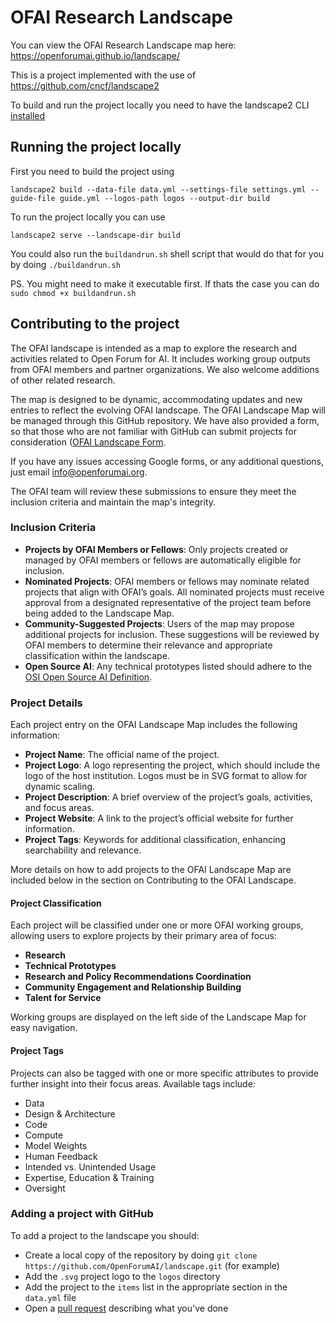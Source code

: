# OFAI Research Landscape

You can view the OFAI Research Landscape map here: https://openforumai.github.io/landscape/

This is a project implemented with the use of https://github.com/cncf/landscape2

To build and run the project locally you need to have the landscape2 CLI [installed](https://github.com/cncf/landscape2?tab=readme-ov-file#installation)

## Running the project locally
First you need to build the project using
```
landscape2 build --data-file data.yml --settings-file settings.yml --guide-file guide.yml --logos-path logos --output-dir build

```

To run the project locally you can use 
```
landscape2 serve --landscape-dir build
```

You could also run the `buildandrun.sh` shell script that would do that for you by doing `./buildandrun.sh`

PS. You might need to make it executable first. If thats the case you can do `sudo chmod +x buildandrun.sh` 

## Contributing to the project

The OFAI landscape is intended as a map to explore the research and activities related to Open Forum for AI. It includes working group outputs from OFAI members and partner organizations. We also welcome additions of other related research. 

The map is designed to be dynamic, accommodating updates and new entries to reflect the evolving OFAI landscape. The OFAI Landscape Map will be managed through this GitHub repository. We have also provided a form, so that those who are not familiar with GitHub can submit projects for consideration ([OFAI Landscape Form](https://forms.gle/Wb85e8XShwVkk6Hk9).

If you have any issues accessing Google forms, or any additional questions, just email [info@openforumai.org](mailto:info@openforumai.org). 

The OFAI team will review these submissions to ensure they meet the inclusion criteria and maintain the map's integrity.

### Inclusion Criteria

* **Projects by OFAI Members or Fellows**: Only projects created or managed by OFAI members or fellows are automatically eligible for inclusion.  
* **Nominated Projects**: OFAI members or fellows may nominate related projects that align with OFAI’s goals. All nominated projects must receive approval from a designated representative of the project team before being added to the Landscape Map.  
* **Community-Suggested Projects**: Users of the map may propose additional projects for inclusion. These suggestions will be reviewed by OFAI members to determine their relevance and appropriate classification within the landscape.  
* **Open Source AI**: Any technical prototypes listed should adhere to the [OSI Open Source AI Definition](https://opensource.org/ai/open-source-ai-definition). 

### Project Details

Each project entry on the OFAI Landscape Map includes the following information:

* **Project Name**: The official name of the project.  
* **Project Logo**: A logo representing the project, which should include the logo of the host institution. Logos must be in SVG format to allow for dynamic scaling.  
* **Project Description**: A brief overview of the project’s goals, activities, and focus areas.  
* **Project Website**: A link to the project’s official website for further information.  
* **Project Tags**: Keywords for additional classification, enhancing searchability and relevance.

More details on how to add projects to the OFAI Landscape Map are included below in the section on Contributing to the OFAI Landscape. 

#### Project Classification

Each project will be classified under one or more OFAI working groups, allowing users to explore projects by their primary area of focus:

* **Research**  
* **Technical Prototypes**  
* **Research and Policy Recommendations Coordination**  
* **Community Engagement and Relationship Building**  
* **Talent for Service**

Working groups are displayed on the left side of the Landscape Map for easy navigation.

#### Project Tags

Projects can also be tagged with one or more specific attributes to provide further insight into their focus areas. Available tags include:

* Data  
* Design & Architecture  
* Code  
* Compute  
* Model Weights  
* Human Feedback  
* Intended vs. Unintended Usage  
* Expertise, Education & Training  
* Oversight

### Adding a project with GitHub

To add a project to the landscape you should:
- Create a local copy of the repository by doing `git clone https://github.com/OpenForumAI/landscape.git` (for example)
- Add the `.svg` project logo to the `logos` directory
- Add the project to the `items` list in the appropriate section in the `data.yml` file
- Open a [pull request](https://github.com/OpenForumAI/landscape/pulls) describing what you've done
